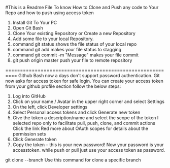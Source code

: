 #This is a Readme File To know How to Clone and Push any code to Your Repo and how to push using access token
1. Install Git To Your PC
2. Open Git Bash
3. Clone Your existing Repository or Create a new Repository
4. Add some file to your local Repository.
5. command git status shows the file status of your local repo
6. command git add<filename> makes your file status to stagging
7. command git commit -m "Message" makes your file commit
8. git push origin master push your file to remote repository

==========================================================
Github Bash now a days don't support password authentication. Git now asks for access token for safe login.
You can create your access token from your github profile section follow the below steps:

1. Log into GitHub
2. Click on your name / Avatar in the upper right corner and select Settings
3. On the left, click Developer settings
4. Select Personal access tokens and click Generate new token
5. Give the token a description/name and select the scope of the token
    I selected repo only to facilitate pull, push, clone, and commit actions
    Click the link Red more about OAuth scopes for details about the permission sets
6. Click Generate token
7. Copy the token – this is your new password!
Now your password is your accesstoken. while push or pull just use your access token as password.

git clone --branch <branchname> <remote-repo-url> Use this command for clone a specific branch
